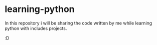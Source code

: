 # learning-python

In this repository i will be sharing the code written by me while learning python with includes projects.

:D
